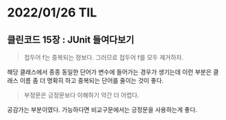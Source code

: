 # 2022/01/26 TIL

## 클린코드 15장 : JUnit 들여다보기

> 접두어 f는 중복되는 정보다. 그러므로 접두어 f를 모두 제거하자.

해당 클래스에서 종종 동일한 단어가 변수에 들어가는 경우가 생기는데 이런 부분은 클래스 이름 좀 더 명확히 하고 중복되는 단어를 줄이는 것이 좋다.

> 부정문은 긍정문보다 이해하기 약간 더 어렵다.

공감가는 부분이였다. 가능하다면 비교구문에서는 긍정문을 사용하는게 좋다.
